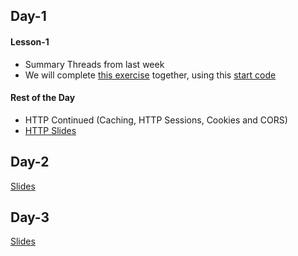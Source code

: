 ## Day-1
#### Lesson-1 
- Summary Threads from last week
- We will complete [this exercise](https://docs.google.com/document/d/1hV3kxCVs-_7z2qB-kBvraa0DmueK4kblo5PwX9UY4ko/edit#) together,
using this [start code](https://github.com/Lars-m/callableFutureGroupFetcher.git)

#### Rest of the Day
- HTTP Continued (Caching, HTTP Sessions, Cookies and CORS)
- [HTTP Slides](https://efif.sharepoint.com/sites/cph/Lyngby/_layouts/15/guestaccess.aspx?docid=05f956c9304fe4b3b9ef5e626ce1df3bd&authkey=AfFUG-AXhD79TJgI9sDhnxY)

## Day-2
[Slides](https://efif.sharepoint.com/sites/cph/Lyngby/_layouts/15/guestaccess.aspx?docid=00e0bb8da567247a8a218b1510196938f&authkey=Ad2ARTs_Q6HPCl8_DHOUVsQ)
## Day-3
[Slides](https://efif.sharepoint.com/sites/cph/Lyngby/_layouts/15/guestaccess.aspx?docid=088f81a9581d0416b9ad8a9a9dfb1604f&authkey=AewDKw_JQpslyC4i86OXjc0)
